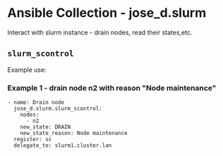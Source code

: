 # Ansible Collection - jose_d.slurm

Interact with slurm instance - drain nodes, read their states,etc.


## `slurm_scontrol`

Example use:

### Example 1 - drain node n2 with reason "Node maintenance"

```
- name: Drain node
  jose_d.slurm.slurm_scontrol:
    nodes:
      - n2
    new_state: DRAIN
    new_state_reason: Node maintenance
  register: sc
  delegate_to: slurm1.cluster.lan

```
